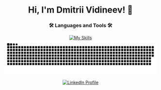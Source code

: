 <div align="center">
  <h1>Hi, I'm Dmitrii Vidineev! 👋</h1>
  
  <h3>🛠️ Languages and Tools 🛠️</h3>
  
  <a href="https://skillicons.dev">
    <img src="https://skillicons.dev/icons?i=go,js,java,python,git,github,linux,docker,postman,postgres,mongodb,vscode" alt="My Skills" />
  </a>
  
  
  <img src="https://raw.githubusercontent.com/OfficialCodeVoyage/OfficialCodeVoyage/refs/heads/output/github-snake-dark.svg" alt="Snake Game" />

  <br>
  <br>
  <a href="https://www.linkedin.com/in/dmitrii-vidineev-239440381/" target="_blank">
    <img src="https://img.shields.io/badge/LinkedIn-Profile-blue?logo=linkedin" alt="LinkedIn Profile" />
  </a>
</div>
